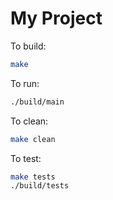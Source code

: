 # My Project

To build:

```bash
make
```

To run:

```bash
./build/main
```

To clean:

```bash
make clean
```

To test:

```bash
make tests
./build/tests
```